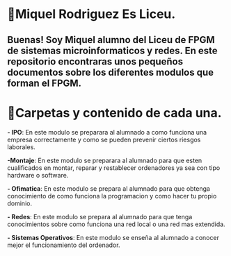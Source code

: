 # 📗Miquel Rodriguez Es Liceu.
Buenas! Soy **Miquel** alumno del Liceu de **FPGM  de sistemas microinformaticos y redes**. En este repositorio encontraras unos pequeños documentos sobre los diferentes **modulos** que forman el **FPGM**.
---
# 📁Carpetas y contenido de cada una.
 **- IPO**: En este modulo se preparara al alumnado a como funciona una empresa correctamente y como se pueden prevenir ciertos riesgos laborales.

 **-Montaje**: En este modulo se preparara al alumnado para que esten cualificados en montar, reparar y restablecer ordenadores ya sea con tipo hardware o software.

 **- Ofimatica**: En este modulo se prepara al alumnado para que obtenga conocimiento de como funciona la programacion y como hacer tu propio dominio.

 **- Redes**: En este modulo se prepara al alumnado para que tenga conocimientos sobre como funciona una red local o una red mas extendida.

 **- Sistemas Operativos**: En este modulo se enseña al alumnado a conocer mejor el funcionamiento del ordenador.